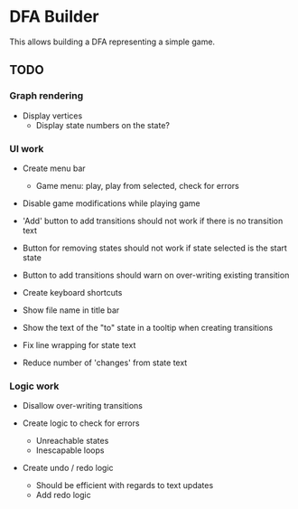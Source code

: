 
DFA Builder
===========

This allows building a DFA representing a simple game.


## TODO

### Graph rendering

+ Display vertices
  + Display state numbers on the state?
  
### UI work

+ Create menu bar
  + Game menu: play, play from selected, check for errors
  
+ Disable game modifications while playing game  
+ 'Add' button to add transitions should not work if there is no
  transition text 
+ Button for removing states should not work if state selected is the
  start state 
+ Button to add transitions should warn on over-writing existing
  transition 
+ Create keyboard shortcuts
+ Show file name in title bar
+ Show the text of the "to" state in a tooltip when creating
  transitions 
+ Fix line wrapping for state text
+ Reduce number of 'changes' from state text

### Logic work

+ Disallow over-writing transitions

+ Create logic to check for errors
  + Unreachable states
  + Inescapable loops
  
+ Create undo / redo logic
  + Should be efficient with regards to text updates
  + Add redo logic
  
